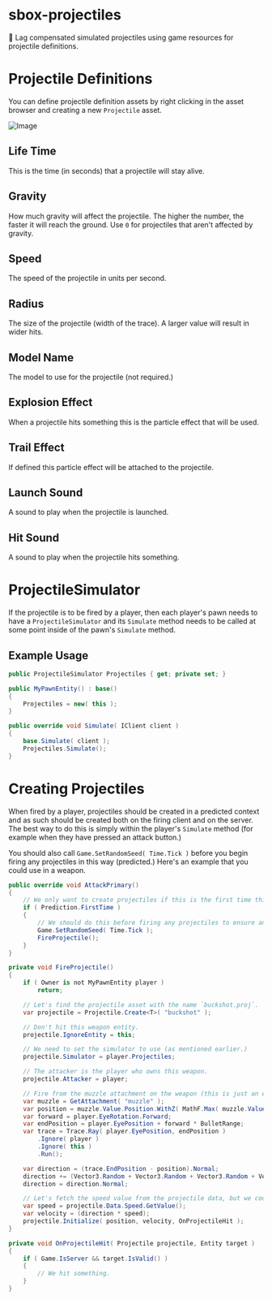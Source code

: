 # sbox-projectiles
🚀 Lag compensated simulated projectiles using game resources for projectile definitions.

# Projectile Definitions
You can define projectile definition assets by right clicking in the asset browser and creating a new `Projectile` asset.

![Image](https://files.facepunch.com/conna/1b2211b1/sbox-dev_opc1W1G2RX.png)

## Life Time
This is the time (in seconds) that a projectile will stay alive.

##  Gravity
How much gravity will affect the projectile. The higher the number, the faster it will reach the ground. Use `0` for projectiles that aren't affected by gravity.

## Speed
The speed of the projectile in units per second.

## Radius
The size of the projectile (width of the trace). A larger value will result in wider hits.

## Model Name
The model to use for the projectile (not required.)

## Explosion Effect
When a projectile hits something this is the particle effect that will be used.

## Trail Effect
If defined this particle effect will be attached to the projectile.

## Launch Sound
A sound to play when the projectile is launched.

## Hit Sound
A sound to play when the projectile hits something.

# ProjectileSimulator
If the projectile is to be fired by a player, then each player's pawn needs to have a `ProjectileSimulator` and its `Simulate` method needs to be called at some point inside of the pawn's `Simulate` method.

## Example Usage

```csharp
public ProjectileSimulator Projectiles { get; private set; }

public MyPawnEntity() : base()
{
	Projectiles = new( this );
}

public override void Simulate( IClient client )
{
	base.Simulate( client );
	Projectiles.Simulate();
}
```

# Creating Projectiles
When fired by a player, projectiles should be created in a predicted context and as such should be created both on the firing client and on the server. The best way to do this is simply within the player's `Simulate` method (for example when they have pressed an attack button.)

You should also call `Game.SetRandomSeed( Time.Tick )` before you begin firing any projectiles in this way (predicted.) Here's an example that you could use in a weapon.

```csharp
public override void AttackPrimary()
{
	// We only want to create projectiles if this is the first time this command is being simulated.
	if ( Prediction.FirstTime )
	{
		// We should do this before firing any projectiles to ensure any random values involved are the same on the client and server.
		Game.SetRandomSeed( Time.Tick );
		FireProjectile();
	}
}

private void FireProjectile()
{
	if ( Owner is not MyPawnEntity player )
		return;

	// Let's find the projectile asset with the name `buckshot.proj`.
	var projectile = Projectile.Create<T>( "buckshot" );

	// Don't hit this weapon entity.
	projectile.IgnoreEntity = this;

	// We need to set the simulator to use (as mentioned earlier.)
	projectile.Simulator = player.Projectiles;

	// The attacker is the player who owns this weapon.
	projectile.Attacker = player;

	// Fire from the muzzle attachment on the weapon (this is just an example.)
	var muzzle = GetAttachment( "muzzle" );
	var position = muzzle.Value.Position.WithZ( MathF.Max( muzzle.Value.Position.z, player.EyePosition.z ) );
	var forward = player.EyeRotation.Forward;
	var endPosition = player.EyePosition + forward * BulletRange;
	var trace = Trace.Ray( player.EyePosition, endPosition )
		.Ignore( player )
		.Ignore( this )
		.Run();

	var direction = (trace.EndPosition - position).Normal;
	direction += (Vector3.Random + Vector3.Random + Vector3.Random + Vector3.Random) * Spread * 0.25f;
	direction = direction.Normal;

	// Let's fetch the speed value from the projectile data, but we could use any value or modify it.
	var speed = projectile.Data.Speed.GetValue();
	var velocity = (direction * speed);
	projectile.Initialize( position, velocity, OnProjectileHit );
}

private void OnProjectileHit( Projectile projectile, Entity target )
{
	if ( Game.IsServer && target.IsValid() )
	{
		// We hit something.
	}
}
```
